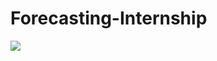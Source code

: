 # Forecasting-Internship

![ ](https://github.com/rizkyarif04/ForecastingEnergyConsumption-Internship/image/Power_Consumption_Forecastin.jpeg)
